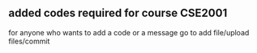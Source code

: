 
## added codes required for course CSE2001
for anyone who wants to add a code or a message go to add file/upload files/commit 
